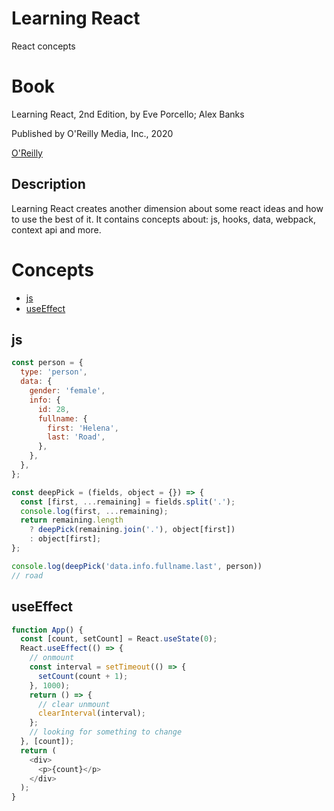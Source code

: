 # Learning React

React concepts

# Book
Learning React, 2nd Edition, by Eve Porcello; Alex Banks

Published by O'Reilly Media, Inc., 2020

[O'Reilly](https://www.oreilly.com/library/view/learning-react-2nd/9781492051718/)

## Description

Learning React creates another dimension about some react ideas and how to use the best of it. It contains concepts about: js, hooks, data, webpack, context api and more.

# Concepts

- [js](#js)
- [useEffect](#useEffect)

## js

```js
const person = {
  type: 'person',
  data: {
    gender: 'female',
    info: {
      id: 28,
      fullname: {
        first: 'Helena',
        last: 'Road',
      },
    },
  },
};

const deepPick = (fields, object = {}) => {
  const [first, ...remaining] = fields.split('.');
  console.log(first, ...remaining);
  return remaining.length
    ? deepPick(remaining.join('.'), object[first])
    : object[first];
};

console.log(deepPick('data.info.fullname.last', person))
// road
```

## useEffect

```js
function App() {
  const [count, setCount] = React.useState(0);
  React.useEffect(() => {
    // onmount
    const interval = setTimeout(() => {
      setCount(count + 1);
    }, 1000);
    return () => {
      // clear unmount
      clearInterval(interval);
    };
    // looking for something to change
  }, [count]);
  return (
    <div>
      <p>{count}</p>
    </div>
  );
}
```
